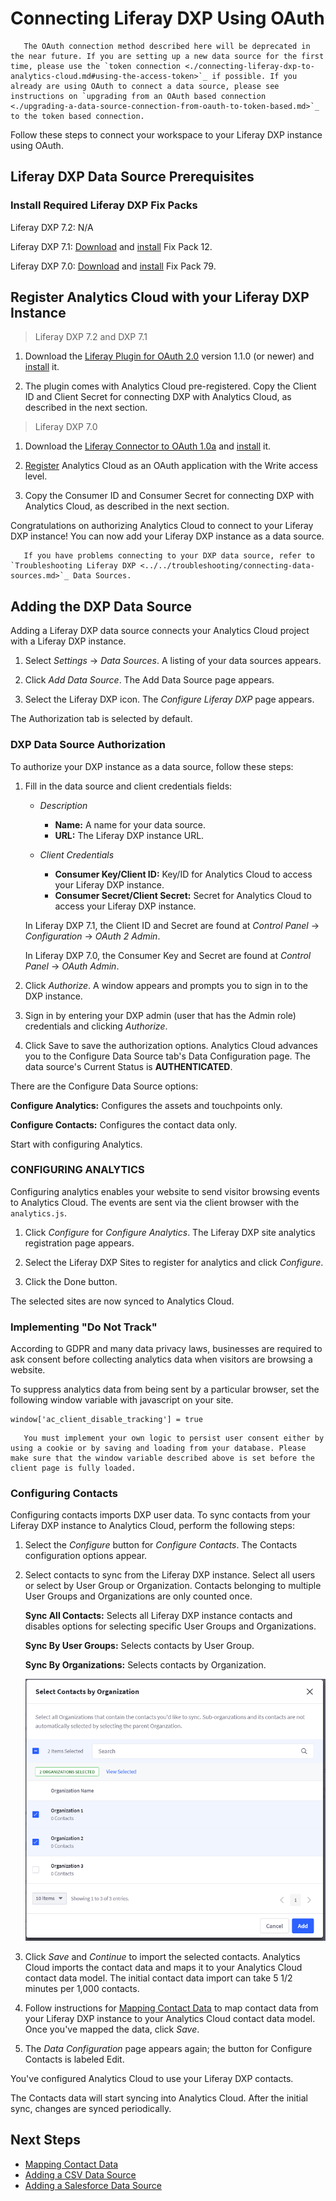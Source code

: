 # Connecting Liferay DXP Using OAuth

```warning::
   The OAuth connection method described here will be deprecated in the near future. If you are setting up a new data source for the first time, please use the `token connection <./connecting-liferay-dxp-to-analytics-cloud.md#using-the-access-token>`_ if possible. If you already are using OAuth to connect a data source, please see instructions on `upgrading from an OAuth based connection <./upgrading-a-data-source-connection-from-oauth-to-token-based.md>`_ to the token based connection.
```

Follow these steps to connect your workspace to your Liferay DXP instance using OAuth.

## Liferay DXP Data Source Prerequisites

### Install Required Liferay DXP Fix Packs

Liferay DXP 7.2: N/A

Liferay DXP 7.1: [Download](https://customer.liferay.com/downloads) and [install](https://help.liferay.com/hc/articles/360018176571-Installing-Patches-) Fix Pack 12.

Liferay DXP 7.0: [Download](https://customer.liferay.com/downloads%20target=) and [install](https://help.liferay.com/hc/articles/360017896272-Using-the-Patching-Tool-#installing-patches) Fix Pack 79.

## Register Analytics Cloud with your Liferay DXP Instance

> Liferay DXP 7.2 and DXP 7.1

1. Download the [Liferay Plugin for OAuth 2.0](https://web.liferay.com/marketplace/-/mp/application/109571986) version 1.1.0 (or newer) and [install](https://learn.liferay.com/dxp/7.x/en/system-administration/installing-and-managing-apps/installing-apps/installing-apps.html) it.

1. The plugin comes with Analytics Cloud pre-registered. Copy the Client ID and Client Secret for connecting DXP with Analytics Cloud, as described in the next section.

> Liferay DXP 7.0

1. Download the [Liferay Connector to OAuth 1.0a](https://web.liferay.com/marketplace/-/mp/application/45261909) and [install](https://help.liferay.com/hc/articles/360017877192-Installing-Apps-Manually-) it.

1. [Register](https://help.liferay.com/hc/en-us/articles/360018175331-OAuth-) Analytics Cloud as an OAuth application with the Write access level.

1. Copy the Consumer ID and Consumer Secret for connecting DXP with Analytics Cloud, as described in the next section.

Congratulations on authorizing Analytics Cloud to connect to your Liferay DXP instance! You can now add your Liferay DXP instance as a data source.

```tip::
   If you have problems connecting to your DXP data source, refer to `Troubleshooting Liferay DXP <../../troubleshooting/connecting-data-sources.md>`_ Data Sources.
```

## Adding the DXP Data Source

Adding a Liferay DXP data source connects your Analytics Cloud project with a Liferay DXP instance.

1. Select _Settings_ → _Data Sources_. A listing of your data sources appears.

1. Click _Add Data Source_. The Add Data Source page appears.

1. Select the Liferay DXP icon. The _Configure Liferay DXP_ page appears.

The Authorization tab is selected by default.

### DXP Data Source Authorization

To authorize your DXP instance as a data source, follow these steps:

1. Fill in the data source and client credentials fields:

    - _Description_

        - **Name:** A name for your data source.
        - **URL:** The Liferay DXP instance URL.

    - _Client Credentials_

        - **Consumer Key/Client ID:** Key/ID for Analytics Cloud to access your Liferay DXP instance.
        - **Consumer Secret/Client Secret:** Secret for Analytics Cloud to access your Liferay DXP instance.

    In Liferay DXP 7.1, the Client ID and Secret are found at _Control Panel_ → _Configuration_ → _OAuth 2 Admin_.

    In Liferay DXP 7.0, the Consumer Key and Secret are found at _Control Panel_ → _OAuth Admin_.

1. Click _Authorize_. A window appears and prompts you to sign in to the DXP instance.

1. Sign in by entering your DXP admin (user that has the Admin role) credentials and clicking _Authorize_.

1. Click Save to save the authorization options. Analytics Cloud advances you to the Configure Data Source tab's Data Configuration page. The data source's Current Status is **AUTHENTICATED**.

There are the Configure Data Source options:

**Configure Analytics:** Configures the assets and touchpoints only.

**Configure Contacts:** Configures the contact data only.

Start with configuring Analytics.

### CONFIGURING ANALYTICS

Configuring analytics enables your website to send visitor browsing events to Analytics Cloud. The events are sent via the client browser with the `analytics.js`.

1. Click _Configure_ for _Configure Analytics_. The Liferay DXP site analytics registration page appears.

1. Select the Liferay DXP Sites to register for analytics and click _Configure_.

1. Click the Done button.

The selected sites are now synced to Analytics Cloud.

### Implementing "Do Not Track"

According to GDPR and many data privacy laws, businesses are required to ask consent before collecting analytics data when visitors are browsing a website.

To suppress analytics data from being sent by a particular browser, set the following window variable with javascript on your site.

```
window['ac_client_disable_tracking'] = true
```

```important::
   You must implement your own logic to persist user consent either by using a cookie or by saving and loading from your database. Please make sure that the window variable described above is set before the client page is fully loaded.
```

### Configuring Contacts

Configuring contacts imports DXP user data. To sync contacts from your Liferay DXP instance to Analytics Cloud, perform the following steps:

1. Select the _Configure_ button for _Configure Contacts_. The Contacts configuration options appear.

1. Select contacts to sync from the Liferay DXP instance. Select all users or select by User Group or Organization. Contacts belonging to multiple User Groups and Organizations are only counted once.

    **Sync All Contacts:** Selects all Liferay DXP instance contacts and disables options for selecting specific User Groups and Organizations.

    **Sync By User Groups:** Selects contacts by User Group.

    **Sync By Organizations:** Selects contacts by Organization.

    ![Analytics Cloud lets you select and import contacts from a Liferay DXP instance and its Organizations and User Groups.](connecting-liferay-dxp-using-oauth/images/01.png)

1. Click _Save_ and _Continue_ to import the selected contacts. Analytics Cloud imports the contact data and maps it to your Analytics Cloud contact data model. The initial contact data import can take 5 1/2 minutes per 1,000 contacts.

1. Follow instructions for [Mapping Contact Data](../../individuals-and-segments/individual-profiles/mapping-contact-data.md) to map contact data from your Liferay DXP instance to your Analytics Cloud contact data model. Once you've mapped the data, click _Save_.

1. The _Data Configuration_ page appears again; the button for Configure Contacts is labeled Edit.

You've configured Analytics Cloud to use your Liferay DXP contacts.

The Contacts data will start syncing into Analytics Cloud. After the initial sync, changes are synced periodically.

## Next Steps

-   [Mapping Contact Data](../../individuals-and-segments/individual-profiles/mapping-contact-data.md)
-   [Adding a CSV Data Source](../../individuals-and-segments/individual-profiles/adding-a-csv-data-source.md)
-   [Adding a Salesforce Data Source](../../individuals-and-segments/individual-profiles/adding-a-salesforce-data-source.md)
